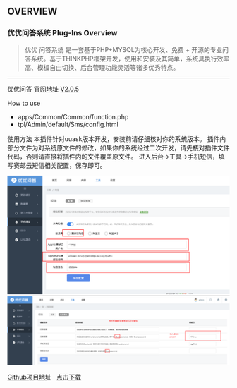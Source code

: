 ## OVERVIEW

### 优优问答系统 Plug-Ins Overview

>优优 问答系统 是一套基于PHP+MYSQL为核心开发、免费 + 开源的专业问答系统。基于THINKPHP框架开发，使用和安装及其简单，系统具执行效率高、模板自由切换、后台管理功能灵活等诸多优秀特点。
------
优优问答  [官网地址](http://www.uuask.cn/)
[V2.0.5](https://github.com/submail-developers/uuask_sms/archive/master.zip)

How to use

-	apps/Common/Common/function.php
-	tpl/Admin/default/Sms/config.html

使用方法
    本插件针对uuask版本开发，安装前请仔细核对你的系统版本。
    插件内部分文件为对系统原文件的修改，如果你的系统经过二次开发，请先核对插件文件代码，否则请直接将插件内的文件覆盖原文件。
    进入后台->工具->手机短信，填写赛邮云短信相关配置，保存即可。

![Submail](./markdown/1.png)
![Submail](./markdown/2.png)


[Github项目地址](https://github.com/submail-developers/uuask_sms)&nbsp;&nbsp;&nbsp;[点击下载](https://github.com/submail-developers/uuask_sms/archive/master.zip)
